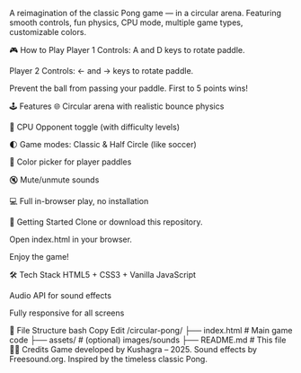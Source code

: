 A reimagination of the classic Pong game — in a circular arena. Featuring smooth controls, fun physics, CPU mode, multiple game types, customizable colors.


🎮 How to Play
Player 1 Controls: A and D keys to rotate paddle.

Player 2 Controls: ← and → keys to rotate paddle.

Prevent the ball from passing your paddle. First to 5 points wins!

🕹 Features
🌐 Circular arena with realistic bounce physics

🧠 CPU Opponent toggle (with difficulty levels)

🌓 Game modes: Classic & Half Circle (like soccer)

🎨 Color picker for player paddles

🔇 Mute/unmute sounds

💻 Full in-browser play, no installation

🚀 Getting Started
Clone or download this repository.

Open index.html in your browser.

Enjoy the game!

🛠 Tech Stack
HTML5 + CSS3 + Vanilla JavaScript

Audio API for sound effects

Fully responsive for all screens

📁 File Structure
bash
Copy
Edit
/circular-pong/
├── index.html      # Main game code
├── assets/         # (optional) images/sounds
├── README.md       # This file
👨‍💻 Credits
Game developed by Kushagra – 2025.
Sound effects by Freesound.org.
Inspired by the timeless classic Pong.

